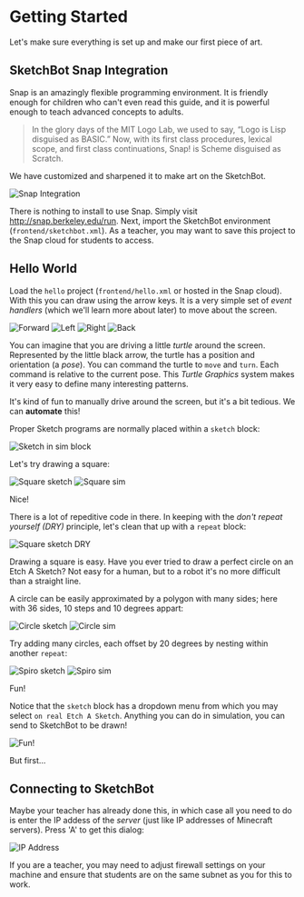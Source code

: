 # Getting Started

Let's make sure everything is set up and make our first piece of art.

## SketchBot Snap Integration

Snap is an amazingly flexible programming environment. It is friendly enough for children who can't even read this guide, and it is powerful enough to teach advanced concepts to adults.

> In the glory days of the MIT Logo Lab, we used to say, “Logo is Lisp disguised as BASIC.” Now, with its first class procedures, lexical scope, and first class continuations, Snap! is Scheme disguised as Scratch.

We have customized and sharpened it to make art on the SketchBot.

![Snap Integration](media/sketchbot_snap.png)

There is nothing to install to use Snap. Simply visit http://snap.berkeley.edu/run. Next, import the SketchBot environment (`frontend/sketchbot.xml`). As a teacher, you may want to save this project to the Snap cloud for students to access.

## Hello World

Load the `hello` project (`frontend/hello.xml` or hosted in the Snap cloud). With this you can draw using the arrow keys. It is a very simple set of _event handlers_ (which we'll learn more about later) to move about the screen.

![Forward](media/up_key.png)
![Left](media/left_key.png)
![Right](media/right_key.png)
![Back](media/down_key.png)

You can imagine that you are driving a little _turtle_ around the screen. Represented by the little black arrow, the turtle has a position and orientation (a _pose_). You can command the turtle to `move` and `turn`. Each command is relative to the current pose. This _Turtle Graphics_ system makes it very easy to define many interesting patterns.

It's kind of fun to manually drive around the screen, but it's a bit tedious. We can **automate** this!

Proper Sketch programs are normally placed within a `sketch` block:

![Sketch in sim block](media/sketch_in_sim_block.png)

Let's try drawing a square:

![Square sketch](media/square_sketch.png)
![Square sim](media/square_sim.png)

Nice!

There is a lot of repeditive code in there. In keeping with the _don't repeat yourself (DRY)_ principle, let's clean that up with a `repeat` block:

![Square sketch DRY](media/square_dry_sketch.png)

Drawing a square is easy. Have you ever tried to draw a perfect circle on an Etch A Sketch? Not easy for a human, but to a robot it's no more difficult than a straight line.

A circle can be easily approximated by a polygon with many sides; here with 36 sides, 10 steps and 10 degrees appart:

![Circle sketch](media/circle_sketch.png)
![Circle sim](media/circle_sim.png)

Try adding many circles, each offset by 20 degrees by nesting within another `repeat`:

![Spiro sketch](media/spiro_sketch.png)
![Spiro sim](media/spiro_sim.png)

Fun!

Notice that the `sketch` block has a dropdown menu from which you may select `on real Etch A Sketch`. Anything you can do in simulation, you can send to SketchBot to be drawn!

![Fun!](media/fun.jpg)

But first...

## Connecting to SketchBot

Maybe your teacher has already done this, in which case all you need to do is enter the IP addess of the _server_ (just like IP addresses of Minecraft servers). Press 'A' to get this dialog:

![IP Address](media/ip.png)

If you are a teacher, you may need to adjust firewall settings on your machine and ensure that students are on the same subnet as you for this to work.


